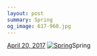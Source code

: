 ```yaml
---
layout: post
summary: Spring
og_image: 617-960.jpg
---
```


<p>
  <time><a href="/617">April 20, 2017</a></time>
  <a href="/617"><img src="{{ site.assets_url }}/617-480.jpg" srcset="{{ site.assets_url }}/617-240.jpg 240w, {{ site.assets_url }}/617-480.jpg 480w, {{ site.assets_url }}/617-720.jpg 720w, {{ site.assets_url }}/617-960.jpg 960w" sizes="(min-width: 700px) 50vw, calc(100vw - 2rem)" alt="Spring" /></a><span>Spring</span>
</p>
